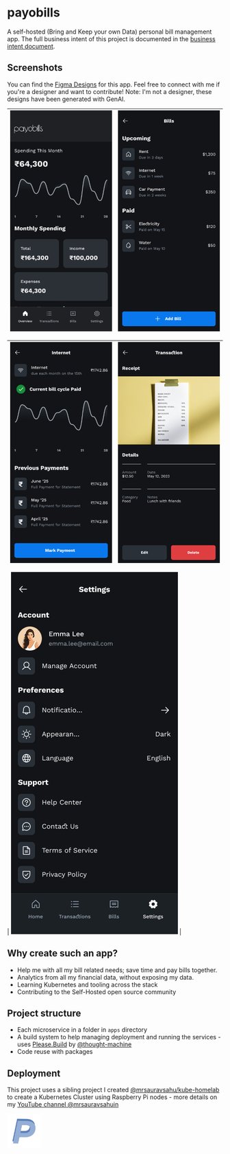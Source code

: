 # payobills

A self-hosted (Bring and Keep your own Data) personal bill management app. The full business intent of this project is documented in the [business intent document](docs/business-intent.md).

## Screenshots
You can find the [Figma Designs](https://www.figma.com/design/RuZ5khlNpA4IgKPb1iebzc/payobills-main) for this app. Feel free to connect with me if you're a designer and want to contribute!
Note: I'm not a designer, these designs have been generated with GenAI.

| <img src="docs/images/Overview Page.png" alt="Screenshot of the Overview Page" > | <img src="docs/images/Bills Page.png" alt="Screenshot of all your bills" > | 
| --- | --- |

| <img src="docs/images/Bill Detail Page.png" alt="Screenshot of details for one bill" > | <img src="docs/images/Transaction Detail Page.png" alt="Screenshot of details of a transaction" > | 
| --- | --- |

| <img src="docs/images/Settings Page.png" alt="Screenshot of the settings page" > |

## Why create such an app?
- Help me with all my bill related needs; save time and pay bills together.
- Analytics from all my financial data, without exposing my data.
- Learning Kubernetes and tooling across the stack
- Contributing to the Self-Hosted open source community

## Project structure
- Each microservice in a folder in `apps` directory
- A build system to help managing deployment and running the services - uses [Please.Build](https://please.build) by [@thought-machine](https://github.com/thought-machine)
- Code reuse with packages

## Deployment
This project uses a sibling project I created [@mrsauravsahu/kube-homelab](https://github.com/mrsauravsahu/kube-homelab) to create a Kubernetes Cluster using Raspberry Pi nodes - more details on my [YouTube channel @mrsauravsahuin](https://www.youtube.com/watch?v=LfBcERF6qw4)

<img src="docs/images/icon.png" alt="Screenshot of the current version of the App" style="width: 5rem">
